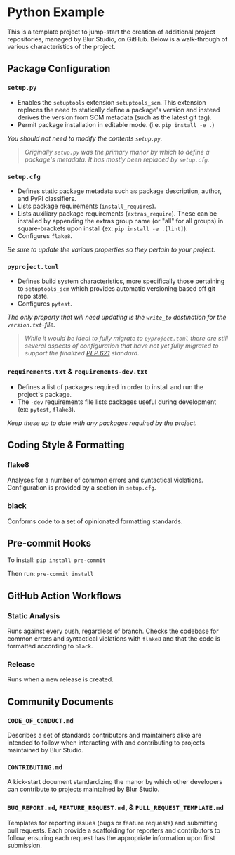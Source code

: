 # Python Example

This is a template project to jump-start the creation of additional project repositories, managed by Blur Studio, on GitHub. Below is a walk-through of various characteristics of the project.

## Package Configuration

### `setup.py`

- Enables the `setuptools` extension `setuptools_scm`. This extension replaces the need to statically define a package's version and instead derives the version from SCM metadata (such as the latest git tag).
- Permit package installation in editable mode. (i.e. `pip install -e .`)

_You should not need to modify the contents `setup.py`._

> _Originally `setup.py` was the primary manor by which to define a package's metadata. It has mostly been replaced by `setup.cfg`._

### `setup.cfg`

- Defines static package metadata such as package description, author, and PyPI classifiers.
- Lists package requirements (`install_requires`).
- Lists auxiliary package requirements (`extras_require`). These can be installed by appending the extras group name (or "all" for all groups) in square-brackets upon install (ex: `pip install -e .[lint]`).
- Configures `flake8`.

_Be sure to update the various properties so they pertain to your project._

### `pyproject.toml`

- Defines build system characteristics, more specifically those pertaining to `setuptools_scm` which provides automatic versioning based off git repo state.
- Configures `pytest`.

_The only property that will need updating is the `write_to` destination for the `version.txt`-file._

> _While it would be ideal to fully migrate to `pyproject.toml` there are still several aspects of configuration that have not yet fully migrated to support the finalized [PEP 621] standard._

### `requirements.txt` & `requirements-dev.txt`

- Defines a list of packages required in order to install and run the project's package.
- The `-dev` requirements file lists packages useful during development (ex: `pytest`, `flake8`).

_Keep these up to date with any packages required by the project._

## Coding Style & Formatting

### flake8

Analyses for a number of common errors and syntactical violations. Configuration is provided by a section in `setup.cfg`.

### black

Conforms code to a set of opinionated formatting standards.

## Pre-commit Hooks

To install: `pip install pre-commit`

Then run: `pre-commit install`

## GitHub Action Workflows

### Static Analysis

Runs against every push, regardless of branch. Checks the codebase for common errors and syntactical violations with `flake8` and that the code is formatted according to `black`.

### Release

Runs when a new release is created.

## Community Documents

### `CODE_OF_CONDUCT.md`

Describes a set of standards contributors and maintainers alike are intended to follow when interacting with and contributing to projects maintained by Blur Studio.

### `CONTRIBUTING.md`

A kick-start document standardizing the manor by which other developers can contribute to projects maintained by Blur Studio.

### `BUG_REPORT.md`, `FEATURE_REQUEST.md`, & `PULL_REQUEST_TEMPLATE.md`

Templates for reporting issues (bugs or feature requests) and submitting pull requests. Each provide a scaffolding for reporters and contributors to follow, ensuring each request has the appropriate information upon first submission.

[PEP 621]: https://www.python.org/dev/peps/pep-0621/
